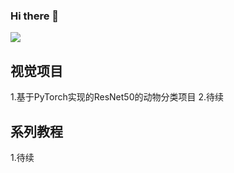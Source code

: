### Hi there 👋

<!--**Mayandev/Mayandev** is SSS ✨ _special_ ✨ repository because its `README.md` (this file) appears on your GitHub profile.

Here are some ideas to get you started:

- 🔭 I’m currently working on ...
- 🌱 I’m currently learning ...
- 👯 I’m looking to collaborate on ...
- 🤔 I’m looking for help with ...
- 💬 Ask me about ...
- 📫 How to reach me: ...
- 😄 Pronouns: ...
- ⚡ Fun fact: ...
-->

![](https://github-readme-stats.vercel.app/api?username=stupid-boy&theme=dark)

## 视觉项目

1.基于PyTorch实现的ResNet50的动物分类项目
2.待续

## 系列教程

1.待续


